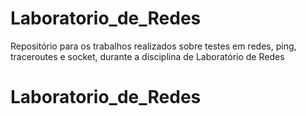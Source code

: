 # Laboratorio_de_Redes
Repositório para os trabalhos realizados sobre testes em redes, ping, traceroutes e socket, durante a disciplina de Laboratório de Redes
# Laboratorio_de_Redes

